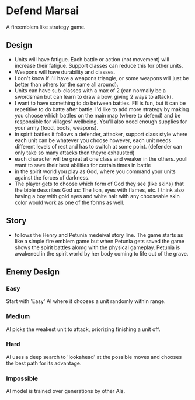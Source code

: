 # Defend Marsai
A fireemblem like strategy game. 

## Design 
* Units will have fatigue. Each battle or action (not movement) will increase their fatigue. Support classes can reduce this for other units. 
* Weapons will have durability and classes. 
* I don't know if I'll have a weapons triangle, or some weapons will just be better than others (or the same all around). 
* Units can have sub-classes with a max of 2 (can normally be a swordsman but can learn to draw a bow, giving 2 ways to attack). 
* I want to have something to do between battles. FE is fun, but it can be repetitive to do batte after battle. I'd like to add 
more strategy by making you choose which battles on the main map (where to defend) and be responsible for villages' wellbeing. You'll
also need enough supplies for your army (food, boots, weapons). 
* in spirit battles it follows a defender, attacker, support class style where each unit can be whatever you choose 
however, each unit needs different levels of rest and has to switch at some point. (defender can only take so many attacks then theyre exhausted) 
* each character will be great at one class and weaker in the others. youll want to save their best abilities for certain times in battle
* in the spirit world you play as God, where you command your units against the forces of darkness.
* The player gets to choose which form of God they see (like skins) that the bible describes God as: The lion, eyes with flames, etc. I think also
having a boy with gold eyes and white hair with any chooseable skin color would work as one of the forms as well.  

## Story 
* follows the Henry and Petunia medeival story line. 
The game starts as like a simple fire emblem game but when 
Petunia gets saved the game shows the spirit battles alomg with 
the physical gameplay. Petunia is awakened in the 
spirit world by her body coming to life out of the grave. 

## Enemy Design
### Easy
Start with 'Easy' AI where it chooses a unit randomly within range.
### Medium
AI picks the weakest unit to attack, priorizing finishing a unit off.
### Hard 
AI uses a deep search to 'lookahead' at the possible moves and chooses the best path for its advantage. 
### Impossible
AI model is trained over generations by other AIs. 
